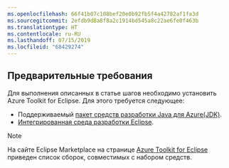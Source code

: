 ```yaml
---
ms.openlocfilehash: 66f41b07c108bef20e0b92fb5f4a42782af1fa3d
ms.sourcegitcommit: 2efdb9d8a8f8a2c1914bd545a8c22ae6fe0f463b
ms.translationtype: HT
ms.contentlocale: ru-RU
ms.lasthandoff: 07/15/2019
ms.locfileid: "68429274"
---
```

## <a name="prerequisites"></a>Предварительные требования

Для выполнения описанных в статье шагов необходимо установить Azure Toolkit for Eclipse. Для этого требуется следующее:

* Поддерживаемый [пакет средств разработки Java для Azure(JDK)](https://aka.ms/azure-jdks).
* [Интегрированная среда разработки Eclipse](http://www.eclipse.org/downloads/).

> [!NOTE]
> 
> На сайте Eclipse Marketplace на странице [Azure Toolkit for Eclipse](http://marketplace.eclipse.org/content/azure-toolkit-eclipse) приведен список сборок, совместимых с набором средств.
> 
